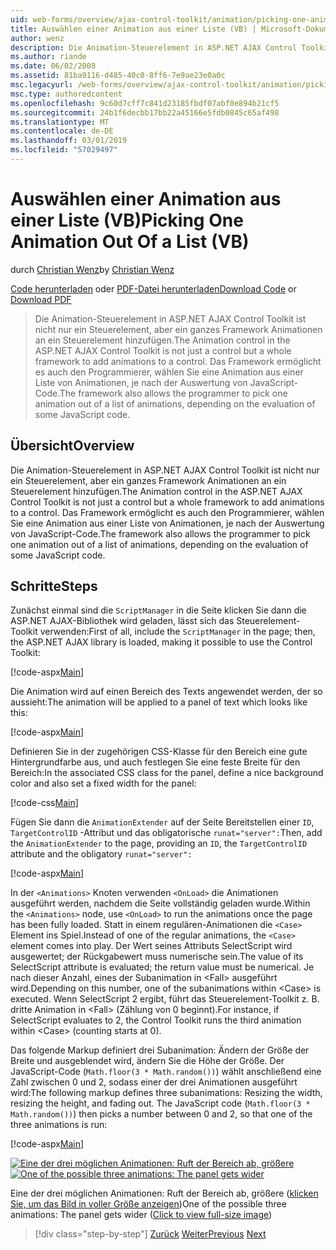 ```yaml
---
uid: web-forms/overview/ajax-control-toolkit/animation/picking-one-animation-out-of-a-list-vb
title: Auswählen einer Animation aus einer Liste (VB) | Microsoft-Dokumentation
author: wenz
description: Die Animation-Steuerelement in ASP.NET AJAX Control Toolkit ist nicht nur ein Steuerelement, aber ein ganzes Framework Animationen an ein Steuerelement hinzufügen. Das Framework auch zulassen...
ms.author: riande
ms.date: 06/02/2008
ms.assetid: 81ba9116-d485-40c0-8ff6-7e9ae23e0a0c
msc.legacyurl: /web-forms/overview/ajax-control-toolkit/animation/picking-one-animation-out-of-a-list-vb
msc.type: authoredcontent
ms.openlocfilehash: 9c60d7cff7c841d23185fbdf07abf0e894b21cf5
ms.sourcegitcommit: 24b1f6decbb17bb22a45166e5fdb0845c65af498
ms.translationtype: MT
ms.contentlocale: de-DE
ms.lasthandoff: 03/01/2019
ms.locfileid: "57029497"
---
```

<a name="picking-one-animation-out-of-a-list-vb"></a><span data-ttu-id="07a42-104">Auswählen einer Animation aus einer Liste (VB)</span><span class="sxs-lookup"><span data-stu-id="07a42-104">Picking One Animation Out Of a List (VB)</span></span>
====================
<span data-ttu-id="07a42-105">durch [Christian Wenz](https://github.com/wenz)</span><span class="sxs-lookup"><span data-stu-id="07a42-105">by [Christian Wenz](https://github.com/wenz)</span></span>

<span data-ttu-id="07a42-106">[Code herunterladen](http://download.microsoft.com/download/f/9/a/f9a26acd-8df4-4484-8a18-199e4598f411/Animation5.vb.zip) oder [PDF-Datei herunterladen](http://download.microsoft.com/download/6/7/1/6718d452-ff89-4d3f-a90e-c74ec2d636a3/animation5VB.pdf)</span><span class="sxs-lookup"><span data-stu-id="07a42-106">[Download Code](http://download.microsoft.com/download/f/9/a/f9a26acd-8df4-4484-8a18-199e4598f411/Animation5.vb.zip) or [Download PDF](http://download.microsoft.com/download/6/7/1/6718d452-ff89-4d3f-a90e-c74ec2d636a3/animation5VB.pdf)</span></span>

> <span data-ttu-id="07a42-107">Die Animation-Steuerelement in ASP.NET AJAX Control Toolkit ist nicht nur ein Steuerelement, aber ein ganzes Framework Animationen an ein Steuerelement hinzufügen.</span><span class="sxs-lookup"><span data-stu-id="07a42-107">The Animation control in the ASP.NET AJAX Control Toolkit is not just a control but a whole framework to add animations to a control.</span></span> <span data-ttu-id="07a42-108">Das Framework ermöglicht es auch den Programmierer, wählen Sie eine Animation aus einer Liste von Animationen, je nach der Auswertung von JavaScript-Code.</span><span class="sxs-lookup"><span data-stu-id="07a42-108">The framework also allows the programmer to pick one animation out of a list of animations, depending on the evaluation of some JavaScript code.</span></span>


## <a name="overview"></a><span data-ttu-id="07a42-109">Übersicht</span><span class="sxs-lookup"><span data-stu-id="07a42-109">Overview</span></span>

<span data-ttu-id="07a42-110">Die Animation-Steuerelement in ASP.NET AJAX Control Toolkit ist nicht nur ein Steuerelement, aber ein ganzes Framework Animationen an ein Steuerelement hinzufügen.</span><span class="sxs-lookup"><span data-stu-id="07a42-110">The Animation control in the ASP.NET AJAX Control Toolkit is not just a control but a whole framework to add animations to a control.</span></span> <span data-ttu-id="07a42-111">Das Framework ermöglicht es auch den Programmierer, wählen Sie eine Animation aus einer Liste von Animationen, je nach der Auswertung von JavaScript-Code.</span><span class="sxs-lookup"><span data-stu-id="07a42-111">The framework also allows the programmer to pick one animation out of a list of animations, depending on the evaluation of some JavaScript code.</span></span>

## <a name="steps"></a><span data-ttu-id="07a42-112">Schritte</span><span class="sxs-lookup"><span data-stu-id="07a42-112">Steps</span></span>

<span data-ttu-id="07a42-113">Zunächst einmal sind die `ScriptManager` in die Seite klicken Sie dann die ASP.NET AJAX-Bibliothek wird geladen, lässt sich das Steuerelement-Toolkit verwenden:</span><span class="sxs-lookup"><span data-stu-id="07a42-113">First of all, include the `ScriptManager` in the page; then, the ASP.NET AJAX library is loaded, making it possible to use the Control Toolkit:</span></span>

[!code-aspx[Main](picking-one-animation-out-of-a-list-vb/samples/sample1.aspx)]

<span data-ttu-id="07a42-114">Die Animation wird auf einen Bereich des Texts angewendet werden, der so aussieht:</span><span class="sxs-lookup"><span data-stu-id="07a42-114">The animation will be applied to a panel of text which looks like this:</span></span>

[!code-aspx[Main](picking-one-animation-out-of-a-list-vb/samples/sample2.aspx)]

<span data-ttu-id="07a42-115">Definieren Sie in der zugehörigen CSS-Klasse für den Bereich eine gute Hintergrundfarbe aus, und auch festlegen Sie eine feste Breite für den Bereich:</span><span class="sxs-lookup"><span data-stu-id="07a42-115">In the associated CSS class for the panel, define a nice background color and also set a fixed width for the panel:</span></span>

[!code-css[Main](picking-one-animation-out-of-a-list-vb/samples/sample3.css)]

<span data-ttu-id="07a42-116">Fügen Sie dann die `AnimationExtender` auf der Seite Bereitstellen einer `ID`, `TargetControlID` -Attribut und das obligatorische `runat="server":`</span><span class="sxs-lookup"><span data-stu-id="07a42-116">Then, add the `AnimationExtender` to the page, providing an `ID`, the `TargetControlID` attribute and the obligatory `runat="server":`</span></span>

[!code-aspx[Main](picking-one-animation-out-of-a-list-vb/samples/sample4.aspx)]

<span data-ttu-id="07a42-117">In der `<Animations>` Knoten verwenden `<OnLoad>` die Animationen ausgeführt werden, nachdem die Seite vollständig geladen wurde.</span><span class="sxs-lookup"><span data-stu-id="07a42-117">Within the `<Animations>` node, use `<OnLoad>` to run the animations once the page has been fully loaded.</span></span> <span data-ttu-id="07a42-118">Statt in einem regulären-Animationen die `<Case>` Element ins Spiel.</span><span class="sxs-lookup"><span data-stu-id="07a42-118">Instead of one of the regular animations, the `<Case>` element comes into play.</span></span> <span data-ttu-id="07a42-119">Der Wert seines Attributs SelectScript wird ausgewertet; der Rückgabewert muss numerische sein.</span><span class="sxs-lookup"><span data-stu-id="07a42-119">The value of its SelectScript attribute is evaluated; the return value must be numerical.</span></span> <span data-ttu-id="07a42-120">Je nach dieser Anzahl, eines der Subanimation in &lt;Fall&gt; ausgeführt wird.</span><span class="sxs-lookup"><span data-stu-id="07a42-120">Depending on this number, one of the subanimations within &lt;Case&gt; is executed.</span></span> <span data-ttu-id="07a42-121">Wenn SelectScript 2 ergibt, führt das Steuerelement-Toolkit z. B. dritte Animation in &lt;Fall&gt; (Zählung von 0 beginnt).</span><span class="sxs-lookup"><span data-stu-id="07a42-121">For instance, if SelectScript evaluates to 2, the Control Toolkit runs the third animation within &lt;Case&gt; (counting starts at 0).</span></span>

<span data-ttu-id="07a42-122">Das folgende Markup definiert drei Subanimation: Ändern der Größe der Breite und ausgeblendet wird, ändern Sie die Höhe der Größe. Der JavaScript-Code (`Math.floor(3 * Math.random())`) wählt anschließend eine Zahl zwischen 0 und 2, sodass einer der drei Animationen ausgeführt wird:</span><span class="sxs-lookup"><span data-stu-id="07a42-122">The following markup defines three subanimations: Resizing the width, resizing the height, and fading out. The JavaScript code (`Math.floor(3 * Math.random())`) then picks a number between 0 and 2, so that one of the three animations is run:</span></span>

[!code-aspx[Main](picking-one-animation-out-of-a-list-vb/samples/sample5.aspx)]


<span data-ttu-id="07a42-123">[![Eine der drei möglichen Animationen: Ruft der Bereich ab, größere](picking-one-animation-out-of-a-list-vb/_static/image2.png)](picking-one-animation-out-of-a-list-vb/_static/image1.png)</span><span class="sxs-lookup"><span data-stu-id="07a42-123">[![One of the possible three animations: The panel gets wider](picking-one-animation-out-of-a-list-vb/_static/image2.png)](picking-one-animation-out-of-a-list-vb/_static/image1.png)</span></span>

<span data-ttu-id="07a42-124">Eine der drei möglichen Animationen: Ruft der Bereich ab, größere ([klicken Sie, um das Bild in voller Größe anzeigen](picking-one-animation-out-of-a-list-vb/_static/image3.png))</span><span class="sxs-lookup"><span data-stu-id="07a42-124">One of the possible three animations: The panel gets wider ([Click to view full-size image](picking-one-animation-out-of-a-list-vb/_static/image3.png))</span></span>

> [!div class="step-by-step"]
> <span data-ttu-id="07a42-125">[Zurück](animation-depending-on-a-condition-vb.md)
> [Weiter](animating-in-response-to-user-interaction-vb.md)</span><span class="sxs-lookup"><span data-stu-id="07a42-125">[Previous](animation-depending-on-a-condition-vb.md)
[Next](animating-in-response-to-user-interaction-vb.md)</span></span>
